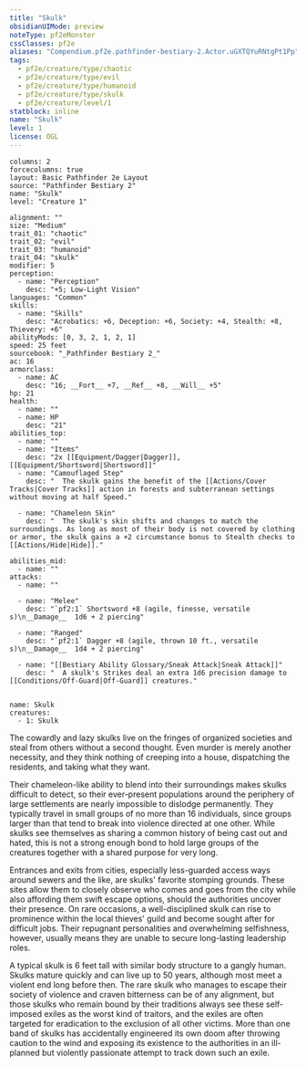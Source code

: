 ```yaml
---
title: "Skulk"
obsidianUIMode: preview
noteType: pf2eMonster
cssClasses: pf2e
aliases: "Compendium.pf2e.pathfinder-bestiary-2.Actor.uGXTQYuRNtgPt1Pp" 
tags:
  - pf2e/creature/type/chaotic
  - pf2e/creature/type/evil
  - pf2e/creature/type/humanoid
  - pf2e/creature/type/skulk
  - pf2e/creature/level/1
statblock: inline
name: "Skulk"
level: 1
license: OGL
---
```


```statblock
columns: 2
forcecolumns: true
layout: Basic Pathfinder 2e Layout
source: "Pathfinder Bestiary 2"
name: "Skulk"
level: "Creature 1"

alignment: ""
size: "Medium"
trait_01: "chaotic"
trait_02: "evil"
trait_03: "humanoid"
trait_04: "skulk"
modifier: 5
perception:
  - name: "Perception"
    desc: "+5; Low-Light Vision"
languages: "Common"
skills:
  - name: "Skills"
    desc: "Acrobatics: +6, Deception: +6, Society: +4, Stealth: +8, Thievery: +6"
abilityMods: [0, 3, 2, 1, 2, 1]
speed: 25 feet
sourcebook: "_Pathfinder Bestiary 2_"
ac: 16
armorclass:
  - name: AC
    desc: "16; __Fort__ +7, __Ref__ +8, __Will__ +5"
hp: 21
health:
  - name: ""
  - name: HP
    desc: "21"
abilities_top:
  - name: ""
  - name: "Items"
    desc: "2x [[Equipment/Dagger|Dagger]], [[Equipment/Shortsword|Shortsword]]"
  - name: "Camouflaged Step"
    desc: "  The skulk gains the benefit of the [[Actions/Cover Tracks|Cover Tracks]] action in forests and subterranean settings without moving at half Speed."

  - name: "Chameleon Skin"
    desc: "  The skulk's skin shifts and changes to match the surroundings. As long as most of their body is not covered by clothing or armor, the skulk gains a +2 circumstance bonus to Stealth checks to [[Actions/Hide|Hide]]."

abilities_mid:
  - name: ""
attacks:
  - name: ""

  - name: "Melee"
    desc: "`pf2:1` Shortsword +8 (agile, finesse, versatile s)\n__Damage__  1d6 + 2 piercing"

  - name: "Ranged"
    desc: "`pf2:1` Dagger +8 (agile, thrown 10 ft., versatile s)\n__Damage__  1d4 + 2 piercing"

  - name: "[[Bestiary Ability Glossary/Sneak Attack|Sneak Attack]]"
    desc: "  A skulk's Strikes deal an extra 1d6 precision damage to [[Conditions/Off-Guard|Off-Guard]] creatures."
 
```

```encounter-table
name: Skulk
creatures:
  - 1: Skulk
```



The cowardly and lazy skulks live on the fringes of organized societies and steal from others without a second thought. Even murder is merely another necessity, and they think nothing of creeping into a house, dispatching the residents, and taking what they want.

Their chameleon-like ability to blend into their surroundings makes skulks difficult to detect, so their ever-present populations around the periphery of large settlements are nearly impossible to dislodge permanently. They typically travel in small groups of no more than 16 individuals, since groups larger than that tend to break into violence directed at one other. While skulks see themselves as sharing a common history of being cast out and hated, this is not a strong enough bond to hold large groups of the creatures together with a shared purpose for very long.

Entrances and exits from cities, especially less-guarded access ways around sewers and the like, are skulks' favorite stomping grounds. These sites allow them to closely observe who comes and goes from the city while also affording them swift escape options, should the authorities uncover their presence. On rare occasions, a well-disciplined skulk can rise to prominence within the local thieves' guild and become sought after for difficult jobs. Their repugnant personalities and overwhelming selfishness, however, usually means they are unable to secure long-lasting leadership roles.

A typical skulk is 6 feet tall with similar body structure to a gangly human. Skulks mature quickly and can live up to 50 years, although most meet a violent end long before then. The rare skulk who manages to escape their society of violence and craven bitterness can be of any alignment, but those skulks who remain bound by their traditions always see these self-imposed exiles as the worst kind of traitors, and the exiles are often targeted for eradication to the exclusion of all other victims. More than one band of skulks has accidentally engineered its own doom after throwing caution to the wind and exposing its existence to the authorities in an ill-planned but violently passionate attempt to track down such an exile.
